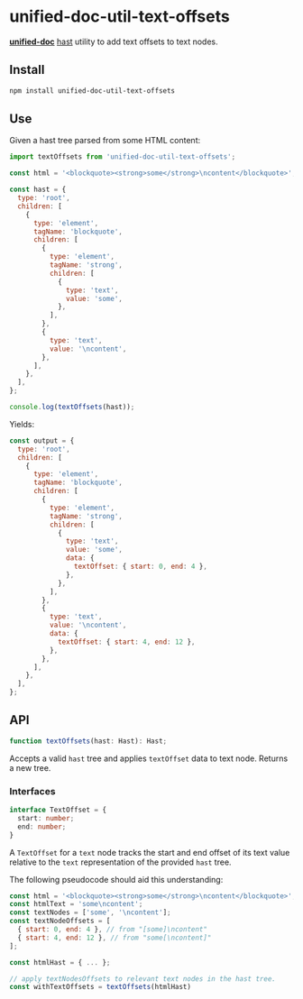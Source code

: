 # unified-doc-util-text-offsets

[**unified-doc**][unified-doc] [hast][hast] utility to add text offsets to text nodes.

## Install

```sh
npm install unified-doc-util-text-offsets
```

## Use

Given a hast tree parsed from some HTML content:

```js
import textOffsets from 'unified-doc-util-text-offsets';

const html = '<blockquote><strong>some</strong>\ncontent</blockquote>';

const hast = {
  type: 'root',
  children: [
    {
      type: 'element',
      tagName: 'blockquote',
      children: [
        {
          type: 'element',
          tagName: 'strong',
          children: [
            {
              type: 'text',
              value: 'some',
            },
          ],
        },
        {
          type: 'text',
          value: '\ncontent',
        },
      ],
    },
  ],
};

console.log(textOffsets(hast));
```

Yields:

```js
const output = {
  type: 'root',
  children: [
    {
      type: 'element',
      tagName: 'blockquote',
      children: [
        {
          type: 'element',
          tagName: 'strong',
          children: [
            {
              type: 'text',
              value: 'some',
              data: {
                textOffset: { start: 0, end: 4 },
              },
            },
          ],
        },
        {
          type: 'text',
          value: '\ncontent',
          data: {
            textOffset: { start: 4, end: 12 },
          },
        },
      ],
    },
  ],
};
```


## API

```ts
function textOffsets(hast: Hast): Hast;
```

Accepts a valid `hast` tree and applies `textOffset` data to text node.  Returns a new tree.

### Interfaces

```ts
interface TextOffset = {
  start: number;
  end: number;
}
```

A `TextOffset` for a `text` node tracks the start and end offset of its text value relative to the `text` representation of the provided `hast` tree.

The following pseudocode should aid this understanding:

```js
const html = '<blockquote><strong>some</strong>\ncontent</blockquote>';
const htmlText = 'some\ncontent';
const textNodes = ['some', '\ncontent'];
const textNodeOffsets = [
  { start: 0, end: 4 }, // from "[some]\ncontent"
  { start: 4, end: 12 }, // from "some[\ncontent]"
];

const htmlHast = { ... };

// apply textNodesOffsets to relevant text nodes in the hast tree.
const withTextOffsets = textOffsets(htmlHast)
```

<!-- Links -->
[hast]: https://github.com/syntax-tree/hast
[unified-doc]: https://github.com/unified-doc/unified-doc
